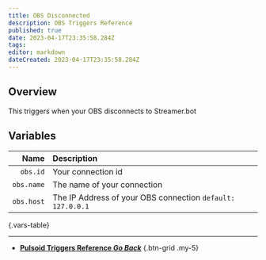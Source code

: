 ```yaml
---
title: OBS Disconnected
description: OBS Triggers Reference
published: true
date: 2023-04-17T23:35:58.284Z
tags: 
editor: markdown
dateCreated: 2023-04-17T23:35:58.284Z
---
```


## Overview
This triggers when your OBS disconnects to Streamer.bot

## Variables
Name | Description
----:|:------------
`obs.id` | Your connection id
`obs.name` | The name of your connection
`obs.host` | The IP Address of your OBS connection `default: 127.0.0.1`
{.vars-table}

---

- [<i class="mdi mdi-chevron-left"></i>**Pulsoid Triggers Reference *Go Back***](/Triggers/Pulsoid)
{.btn-grid .my-5}